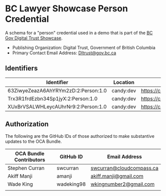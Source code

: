 # BC Lawyer Showcase Person Credential

A schema for a "person" credential used in a demo that is part of the [BC Gov Digital Trust Showcase](https://digital.gov.bc.ca/digital-trust/showcase/).

- Publishing Organization: Digital Trust, Government of British Columbia
- Primary Contact Email Address: DItrust@gov.bc.ca

## Identifiers

| Identifier                          | Location  | URL                                                   |
| ----------------------------------- | --------- | ----------------------------------------------------- |
| 63ZiwyeZeazA6AhYRYm2zD:2:Person:1.0 | candy:dev | https://candyscan.idlab.org/tx/CANDY_DEV/domain/28329 |
| Trx3R1frdEzbn34Sp1jyX:2:Person:1.0  | candy:dev | https://candyscan.idlab.org/tx/CANDY_DEV/domain/28328 |
| XUxBrVSALWHLeycAUhrNr9:2:Person:1.0 | candy:dev | https://candyscan.idlab.org/tx/CANDY_DEV/domain/28330 |

## Authorization

The following are the GitHub IDs of those authorized to make substantive updates to the OCA Bundle.

| OCA Bundle Contributors | GitHub ID  | Email Address            |
| ----------------------- | ---------- | ------------------------ |
| Stephen Curran          | swcurran   | swcurran@cloudcompass.ca |
| Akiff Manji             | amanji     | akiff.manji@gmail.com    |
| Wade King               | wadeking98 | wkingnumber2@gmail.com   |
|                         |            |                          |
